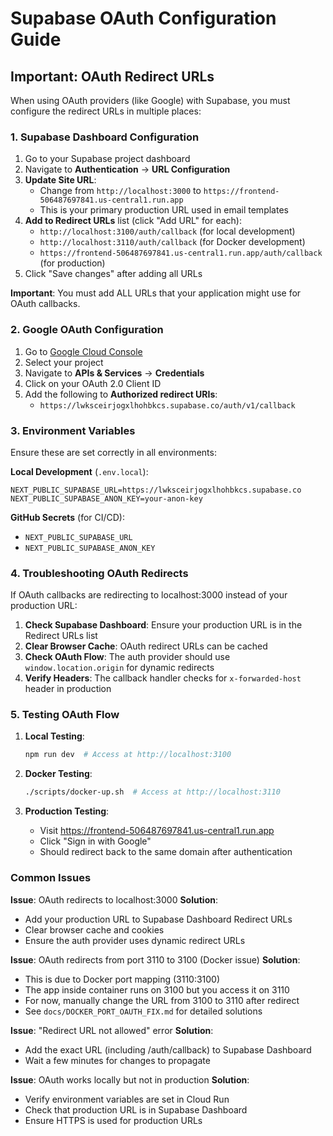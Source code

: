 # Supabase OAuth Configuration Guide

## Important: OAuth Redirect URLs

When using OAuth providers (like Google) with Supabase, you must configure the redirect URLs in multiple places:

### 1. Supabase Dashboard Configuration

1. Go to your Supabase project dashboard
2. Navigate to **Authentication** → **URL Configuration**
3. **Update Site URL**:
   - Change from `http://localhost:3000` to `https://frontend-506487697841.us-central1.run.app`
   - This is your primary production URL used in email templates
4. **Add to Redirect URLs** list (click "Add URL" for each):
   - `http://localhost:3100/auth/callback` (for local development)
   - `http://localhost:3110/auth/callback` (for Docker development)
   - `https://frontend-506487697841.us-central1.run.app/auth/callback` (for production)
5. Click "Save changes" after adding all URLs

**Important**: You must add ALL URLs that your application might use for OAuth callbacks.

### 2. Google OAuth Configuration

1. Go to [Google Cloud Console](https://console.cloud.google.com/)
2. Select your project
3. Navigate to **APIs & Services** → **Credentials**
4. Click on your OAuth 2.0 Client ID
5. Add the following to **Authorized redirect URIs**:
   - `https://lwksceirjogxlhohbkcs.supabase.co/auth/v1/callback`

### 3. Environment Variables

Ensure these are set correctly in all environments:

**Local Development** (`.env.local`):
```env
NEXT_PUBLIC_SUPABASE_URL=https://lwksceirjogxlhohbkcs.supabase.co
NEXT_PUBLIC_SUPABASE_ANON_KEY=your-anon-key
```

**GitHub Secrets** (for CI/CD):
- `NEXT_PUBLIC_SUPABASE_URL`
- `NEXT_PUBLIC_SUPABASE_ANON_KEY`

### 4. Troubleshooting OAuth Redirects

If OAuth callbacks are redirecting to localhost:3000 instead of your production URL:

1. **Check Supabase Dashboard**: Ensure your production URL is in the Redirect URLs list
2. **Clear Browser Cache**: OAuth redirect URLs can be cached
3. **Check OAuth Flow**: The auth provider should use `window.location.origin` for dynamic redirects
4. **Verify Headers**: The callback handler checks for `x-forwarded-host` header in production

### 5. Testing OAuth Flow

1. **Local Testing**:
   ```bash
   npm run dev  # Access at http://localhost:3100
   ```

2. **Docker Testing**:
   ```bash
   ./scripts/docker-up.sh  # Access at http://localhost:3110
   ```

3. **Production Testing**:
   - Visit https://frontend-506487697841.us-central1.run.app
   - Click "Sign in with Google"
   - Should redirect back to the same domain after authentication

### Common Issues

**Issue**: OAuth redirects to localhost:3000
**Solution**: 
- Add your production URL to Supabase Dashboard Redirect URLs
- Clear browser cache and cookies
- Ensure the auth provider uses dynamic redirect URLs

**Issue**: OAuth redirects from port 3110 to 3100 (Docker issue)
**Solution**: 
- This is due to Docker port mapping (3110:3100)
- The app inside container runs on 3100 but you access it on 3110
- For now, manually change the URL from 3100 to 3110 after redirect
- See `docs/DOCKER_PORT_OAUTH_FIX.md` for detailed solutions

**Issue**: "Redirect URL not allowed" error
**Solution**: 
- Add the exact URL (including /auth/callback) to Supabase Dashboard
- Wait a few minutes for changes to propagate

**Issue**: OAuth works locally but not in production
**Solution**:
- Verify environment variables are set in Cloud Run
- Check that production URL is in Supabase Dashboard
- Ensure HTTPS is used for production URLs